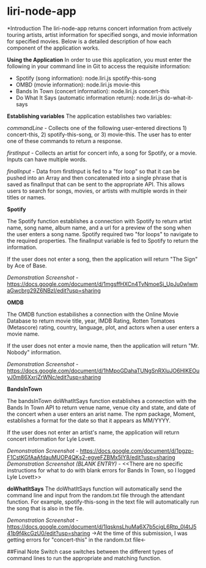 # liri-node-app

*Introduction
The liri-node-app returns concert information from actively touring artists, artist information for specified songs, and movie information for specified movies. Below is a detailed description of how each component of the application works. 

**Using the Application**
In order to use this application, you must enter the following in your command line in Git to access the requisite information:

- Spotify (song information): node.liri.js spotify-this-song <song title here>
- OMBD (movie information): node.liri.js movie-this <movie name here>
- Bands In Town (concert information): node.liri.js concert-this <artist name here>
- Do What It Says (automatic information return): node.liri.js do-what-it-says

**Establishing variables**
The application establishes two variables:

*commandLine* - Collects one of the following user-entered directions 1) concert-this, 2) spotify-this-song, or 3) movie-this. The user has to enter one of these commands to return a response.

*firstInput* - Collects an artist for concert info, a song for Spotify, or a movie. Inputs can have multiple words.

*finalInput* - Data from firstInput is fed to a "for loop" so that it can be pushed into an Array and then concatenated into a single phrase that is saved as finalInput that can be sent to the appropriate API. This allows users to search for songs, movies, or artists with multiple words in their titles or names.

**Spotify**

The Spotify function establishes a connection with Spotify to return artist name, song name, album name, and a url for a preview of the song when the user enters a song name. Spotify required two "for loops" to navigate to the required properties. The finalInput variable is fed to Spotify to return the information.

If the user does not enter a song, then the application will return "The Sign" by Ace of Base.

*Demonstration Screenshot* - https://docs.google.com/document/d/1mgsffHXCn4TvNmoeSj_UpJu0wlwmaGwcbrg29Z6NBzI/edit?usp=sharing

**OMDB**

The OMDB function estabilishes a connection with the Online Movie Database to return movie title, year, IMDB Rating, Rotten Tomatoes (Metascore) rating, country, language, plot, and actors when a user enters a movie name. 

If the user does not enter a movie name, then the application will return "Mr. Nobody" information.

*Demonstration Screenshot* - https://docs.google.com/document/d/1hMpoGDahaTUNgSnRXluJO6HlKEOuyJ0m86XxrjZrWNc/edit?usp=sharing

**BandsInTown**

The bandsInTown doWhatItSays function establishes a connection with the Bands In Town API to return venue name, venue city and state, and date of the concert when a user enters an arist name. The npm package, Moment, establishes a format for the date so that it appears as MM/YYYY.

If the user does not enter an artist's name, the application will return concert information for Lyle Lovett.

*Demonstration Screenshot* - https://docs.google.com/document/d/1pgzp-F1CstKGfAaAfdauMUOP4QKs2-egveFZBMx5IY8/edit?usp=sharing
*Demonstration Screenshot (BLANK ENTRY)* - <<There are no specific instructions for what to do with blank errors for Bands In Town, so I logged Lyle Lovett>>

**doWhatItSays**
The doWhatItSays function will automatically send the command line and input from the random.txt file through the attendant function. For example, spotify-this-song in the text file will automatically run the song that is also in the file. 

*Demonstration Screenshot* - https://docs.google.com/document/d/1IqsknsLhuMa6X7b5cigL6Rtp_0l4tJ541b9f4kcGzU0/edit?usp=sharing
 ->At the time of this submission, I was getting errors for "concert-this" in the random.txt file<-

##Final Note
Switch case switches between the different types of command lines to run the appropriate and matching function.